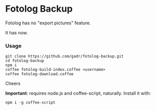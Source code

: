 # Fotolog Backup

Fotolog has no "export pictures" feature.

It has now.

### Usage

    git clone https://github.com/gadr/fotolog-backup.git
    cd fotolog-backup
    npm i
    coffee fotolog-build-index.coffee <username>
    coffee fotolog-download.coffee

Cheers

**Important**: requires node.js and coffee-script, naturally.
Install it with:

    npm i -g coffee-script